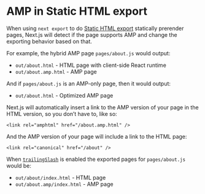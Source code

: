 # AMP in Static HTML export

When using `next export` to do [Static HTML export](/docs/advanced-features/static-html-export.md) statically prerender pages, Next.js will detect if the page supports AMP and change the exporting behavior based on that.

For example, the hybrid AMP page `pages/about.js` would output:

- `out/about.html` - HTML page with client-side React runtime
- `out/about.amp.html` - AMP page

And if `pages/about.js` is an AMP-only page, then it would output:

- `out/about.html` - Optimized AMP page

Next.js will automatically insert a link to the AMP version of your page in the HTML version, so you don’t have to, like so:

    <link rel="amphtml" href="/about.amp.html" />

And the AMP version of your page will include a link to the HTML page:

    <link rel="canonical" href="/about" />

When [`trailingSlash`](/docs/api-reference/next.config.js/trailing-slash.md) is enabled the exported pages for `pages/about.js` would be:

- `out/about/index.html` - HTML page
- `out/about.amp/index.html` - AMP page
